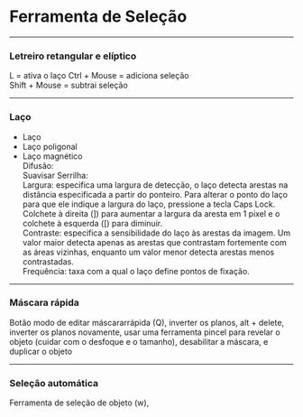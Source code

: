 # Ferramenta de Seleção 

---

### Letreiro retangular e elíptico

L = ativa o laço
Ctrl + Mouse = adiciona seleção    
Shift + Mouse = subtrai seleção   

---

### Laço
+ Laço    
+ Laço poligonal    
+ Laço magnético    
Difusão:     
Suavisar Serrilha:     
Largura: especifica uma largura de detecção, o laço detecta arestas na distância especificada a partir do ponteiro. Para alterar o ponto do laço para que ele indique a largura do laço, pressione a tecla Caps Lock.  Colchete à direita (]) para aumentar a largura da aresta em 1 pixel e o colchete à esquerda ([) para diminuir.   
Contraste: especifica a sensibilidade do laço às arestas da imagem. Um valor maior detecta apenas as arestas que contrastam fortemente com as áreas vizinhas, enquanto um valor menor detecta arestas menos contrastadas.     
Frequência: taxa com a qual o laço define pontos de fixação.    

---

### Máscara rápida
Botão modo de editar máscararrápida (Q), inverter os planos, alt + delete, inverter os planos novamente, usar uma ferramenta pincel para revelar o objeto (cuidar com o desfoque e o tamanho), desabilitar a máscara, e duplicar o objeto

---

### Seleção automática
Ferramenta de seleção de objeto (w), 
